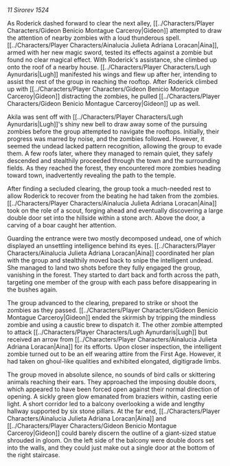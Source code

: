 _11 Sirorev 1524_

As Roderick dashed forward to clear the next alley, [[../Characters/Player Characters/Gideon Benicio Montague Carceroy|Gideon]] attempted to draw the attention of nearby zombies with a loud thunderous spell. [[../Characters/Player Characters/Ainalucia Julieta Adriana Loracan|Aina]], armed with her new magic sword, tested its effects against a zombie but found no clear magical effect. With Roderick's assistance, she climbed up onto the roof of a nearby house. [[../Characters/Player Characters/Lugh Aynurdaris|Lugh]] manifested his wings and flew up after her, intending to assist the rest of the group in reaching the rooftop. After Roderick climbed up with [[../Characters/Player Characters/Gideon Benicio Montague Carceroy|Gideon]] distracting the zombies, he pulled [[../Characters/Player Characters/Gideon Benicio Montague Carceroy|Gideon]] up as well.

Akila was sent off with [[../Characters/Player Characters/Lugh Aynurdaris|Lugh]]'s shiny new bell to draw away some of the pursuing zombies before the group attempted to navigate the rooftops. Initially, their progress was marred by noise, and the zombies followed. However, it seemed the undead lacked pattern recognition, allowing the group to evade them. A few roofs later, where they managed to remain quiet, they safely descended and stealthily proceeded through the town and the surrounding fields. As they reached the forest, they encountered more zombies heading toward town, inadvertently revealing the path to the temple.

After finding a secluded clearing, the group took a much-needed rest to allow Roderick to recover from the beating he had taken from the zombies. [[../Characters/Player Characters/Ainalucia Julieta Adriana Loracan|Aina]] took on the role of a scout, forging ahead and eventually discovering a large double door set into the hillside within a stone arch. Above the door, a carving of a boar caught her attention.

Guarding the entrance were two mostly decomposed undead, one of which displayed an unsettling intelligence behind its eyes. [[../Characters/Player Characters/Ainalucia Julieta Adriana Loracan|Aina]] coordinated her plan with the group and stealthily moved back to snipe the intelligent undead. She managed to land two shots before they fully engaged the group, vanishing in the forest. They started to dart back and forth across the path, targeting one member of the group with each pass before disappearing in the bushes again.

The group advanced to the clearing, prepared to strike or shoot the zombies as they passed. [[../Characters/Player Characters/Gideon Benicio Montague Carceroy|Gideon]] ended the skirmish by tripping the mindless zombie and using a caustic brew to dispatch it. The other zombie attempted to attack [[../Characters/Player Characters/Lugh Aynurdaris|Lugh]] but received an arrow from [[../Characters/Player Characters/Ainalucia Julieta Adriana Loracan|Aina]] for its efforts. Upon closer inspection, the intelligent zombie turned out to be an elf wearing attire from the First Age. However, it had taken on ghoul-like qualities and exhibited elongated, digitigrade limbs.

The group moved in absolute silence, no sounds of bird calls or skittering animals reaching their ears. They approached the imposing double doors, which appeared to have been forced open against their normal direction of opening. A sickly green glow emanated from braziers within, casting eerie light. A short corridor led to a balcony overlooking a wide and lengthy hallway supported by six stone pillars. At the far end, [[../Characters/Player Characters/Ainalucia Julieta Adriana Loracan|Aina]] and [[../Characters/Player Characters/Gideon Benicio Montague Carceroy|Gideon]] could barely discern the outline of a giant-sized statue shrouded in gloom. On the left side of the balcony were double doors set into the walls, and they could just make out a single door at the bottom of the right staircase.
